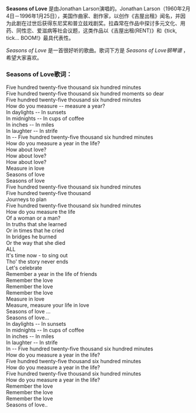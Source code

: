 

**Seasons of Love** 是由Jonathan Larson演唱的。Jonathan
Larson（1960年2月4日－1996年1月25日），美国作曲家、剧作家，以创作《吉屋出租》闻名，并因为此剧在过世后获得东尼奖和普立兹戏剧奖。拉森常在作品中探讨多元文化、用药、同性恋、爱滋病等社会议题，这类作品以《吉屋出租(RENT)》和《tick,
tick... BOOM!》最具代表性。

_Seasons of Love_ 是一首很好听的歌曲。歌词下方是 _Seasons of Love钢琴谱_ ，希望大家喜欢。

### Seasons of Love歌词：

Five hundred twenty-five thousand six hundred minutes  
Five hundred twenty-five thousand six hundred moments so dear  
Five hundred twenty-five thousand six hundred minutes  
How do you measure -- measure a year?  
In daylights -- In sunsets  
In midnights -- In cups of coffee  
In inches -- In miles  
In laughter -- In strife  
In -- Five hundred twenty-five thousand six hundred minutes  
How do you measure a year in the life?  
How about love?  
How about love?  
How about love?  
Measure in love  
Seasons of love  
Seasons of love  
Five hundred twenty-five thousand six hundred minutes  
Five hundred twenty-five thousand  
Journeys to plan  
Five hundred twenty-five thousand six hundred minutes  
How do you measure the life  
Of a woman or a man?  
In truths that she learned  
Or in times that he cried  
In bridges he burned  
Or the way that she died  
ALL  
It's time now - to sing out  
Tho' the story never ends  
Let's celebrate  
Remember a year in the life of friends  
Remember the love  
Remember the love  
Remember the love  
Measure in love  
Measure, measure your life in love  
Seasons of love ...  
Seasons of love...  
In daylights -- In sunsets  
In midnights -- In cups of coffee  
In inches -- In miles  
In laughter -- In strife  
In -- Five hundred twenty-five thousand six hundred minutes  
How do you measure a year in the life?  
Five hundred twenty-five thousand six hundred minutes  
How do you measure a year in the life?  
Five hundred twenty-five thousand six hundred minutes  
How do you measure a year in the life?  
Remember the love  
Remember the love  
Remember the love  
Seasons of love..

